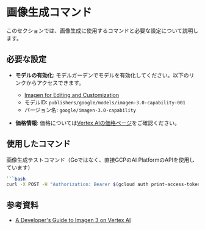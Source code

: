 # 画像生成コマンド

このセクションでは、画像生成に使用するコマンドと必要な設定について説明します。

## 必要な設定

- **モデルの有効化**: モデルガーデンでモデルを有効化してください。以下のリンクからアクセスできます。
  - [Imagen for Editing and Customization](https://console.cloud.google.com/vertex-ai/publishers/google/model-garden/imagen-3.0-capability-001)
  - モデルID: `publishers/google/models/imagen-3.0-capability-001`
  - バージョン名: `google/imagen-3.0-capability`

- **価格情報**: 価格については[Vertex AIの価格ページ](https://cloud.google.com/vertex-ai/pricing?hl=ja)をご確認ください。

## 使用したコマンド

画像生成テストコマンド（Goではなく、直接GCPのAI PlatformのAPIを使用しています）

```bash
```bash
curl -X POST -H "Authorization: Bearer $(gcloud auth print-access-token)" -H "Content-Type: application/json; charset=utf-8" -d @request.json "https://us-central1-aiplatform.googleapis.com/v1/projects/zenn-ai-hackathon-2501/locations/us-central1/publishers/google/models/imagegeneration@006:predict" | jq -r '.predictions[0].bytesBase64Encoded' | base64 -d > generated_image.png
```

## 参考資料

- [A Developer's Guide to Imagen 3 on Vertex AI](https://cloud.google.com/blog/products/ai-machine-learning/a-developers-guide-to-imagen-3-on-vertex-ai?e=0?utm_source%3Dlinkedin&hl=en)
